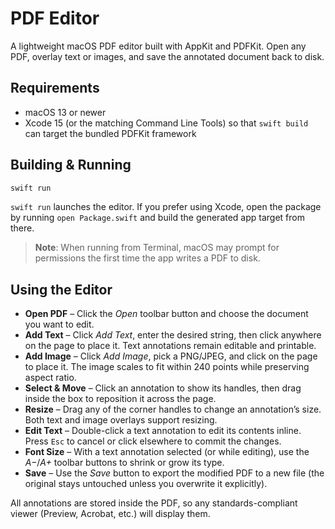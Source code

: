 # PDF Editor

A lightweight macOS PDF editor built with AppKit and PDFKit. Open any PDF, overlay text or images, and save the annotated document back to disk.

## Requirements

- macOS 13 or newer
- Xcode 15 (or the matching Command Line Tools) so that `swift build` can target the bundled PDFKit framework

## Building & Running

```bash
swift run
```

`swift run` launches the editor. If you prefer using Xcode, open the package by running `open Package.swift` and build the generated app target from there.

> **Note**: When running from Terminal, macOS may prompt for permissions the first time the app writes a PDF to disk.

## Using the Editor

- **Open PDF** – Click the *Open* toolbar button and choose the document you want to edit.
- **Add Text** – Click *Add Text*, enter the desired string, then click anywhere on the page to place it. Text annotations remain editable and printable.
- **Add Image** – Click *Add Image*, pick a PNG/JPEG, and click on the page to place it. The image scales to fit within 240 points while preserving aspect ratio.
- **Select & Move** – Click an annotation to show its handles, then drag inside the box to reposition it across the page.
- **Resize** – Drag any of the corner handles to change an annotation’s size. Both text and image overlays support resizing.
- **Edit Text** – Double-click a text annotation to edit its contents inline. Press `Esc` to cancel or click elsewhere to commit the changes.
- **Font Size** – With a text annotation selected (or while editing), use the *A−*/*A+* toolbar buttons to shrink or grow its type.
- **Save** – Use the *Save* button to export the modified PDF to a new file (the original stays untouched unless you overwrite it explicitly).

All annotations are stored inside the PDF, so any standards-compliant viewer (Preview, Acrobat, etc.) will display them.
